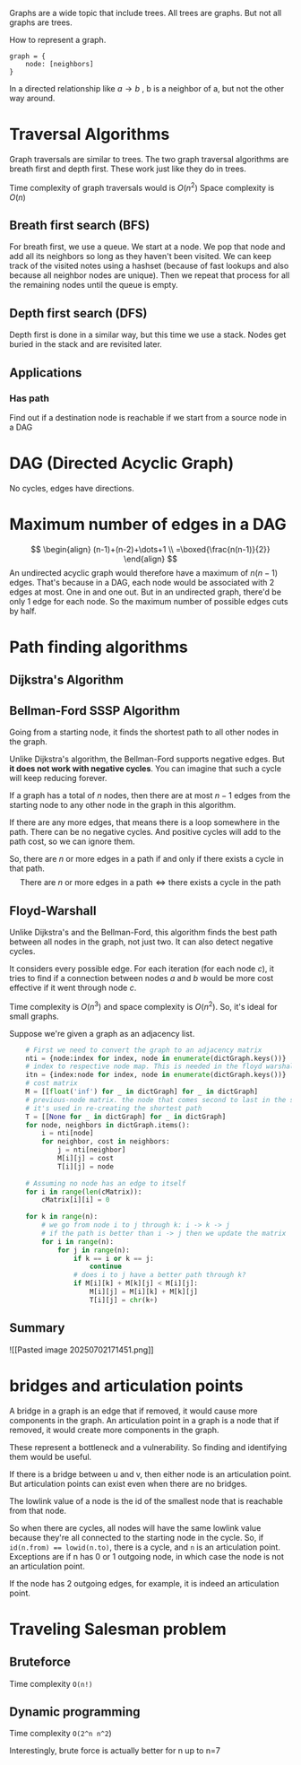 Graphs are a wide topic that include trees. All trees are graphs. But not all graphs are trees. 

How to represent a graph.
```
graph = {
	node: [neighbors]
}
```
In a directed relationship like $a \to b$ , b is a neighbor of a, but not the other way around.

# Traversal Algorithms
Graph traversals are similar to trees. The two graph traversal algorithms are breath first and depth first. These work just like they do in trees. 

Time complexity of graph traversals would is $O(n^2)$
Space complexity is $O(n)$


## Breath first search (BFS)
For breath first, we use a queue. We start at a node. We pop that node and add all its neighbors so long as they haven't been visited. We can keep track of the visited notes using a hashset (because of fast lookups and also because all neighbor nodes are unique). Then we repeat that process for all the remaining nodes until the queue is empty.
## Depth first search (DFS)
Depth first is done in a similar way, but this time we use a stack. Nodes get buried in the stack and are revisited later. 

## Applications

### Has path
Find out if a destination node is reachable if we start from a source node in a DAG

# DAG (Directed Acyclic Graph)
No cycles, edges have directions.

# Maximum number of edges in a DAG
$$
\begin{align}
(n-1)+(n-2)+\dots+1 \\
=\boxed{\frac{n(n-1)}{2}}
\end{align}
$$
An undirected acyclic graph would therefore have a maximum of $n(n-1)$ edges. That's because in a DAG, each node would be associated with 2 edges at most. One in and one out. But in an undirected graph, there'd be only 1 edge for each node. So the maximum number of possible edges cuts by half. 



# Path finding algorithms
## Dijkstra's Algorithm

## Bellman-Ford SSSP Algorithm
Going from a starting node, it finds the shortest path to all other nodes in the graph.

Unlike Dijkstra's algorithm, the Bellman-Ford supports negative edges. But **it does not work with negative cycles**. You can imagine that such a cycle will keep reducing forever. 

If a graph has a total of $n$ nodes, then there are at most $n-1$ edges from the starting node to any other node in the graph in this algorithm.

If there are any more edges, that means there is a loop somewhere in the path. There can be no negative cycles. And positive cycles will add to the path cost, so we can ignore them.

So, there are $n$ or more edges in a path if and only if there exists a cycle in that path. 
$$
\text{There are $n$ or more edges in a path}  \iff \text{there exists a cycle in the path} 
$$


## Floyd-Warshall
Unlike Dijkstra's and the Bellman-Ford, this algorithm finds the best path between all nodes in the graph, not just two. It can also detect negative cycles.

It considers every possible edge. For each iteration (for each node $c$), it tries to find if a connection between nodes $a$ and $b$ would be more cost effective if it went through node $c$.

Time complexity is $O(n^3)$ and space complexity is $O(n^2)$. So, it's ideal for small graphs.



Suppose we're given a graph as an adjacency list. 
```python
	# First we need to convert the graph to an adjacency matrix
	nti = {node:index for index, node in enumerate(dictGraph.keys())}
    # index to respective node map. This is needed in the floyd warshal algorithm to convert indices back to
    itn = {index:node for index, node in enumerate(dictGraph.keys())}
    # cost matrix
    M = [[float('inf') for _ in dictGraph] for _ in dictGraph]
    # previous-node matrix. the node that comes second to last in the shortest path from A to B
    # it's used in re-creating the shortest path
    T = [[None for _ in dictGraph] for _ in dictGraph]
    for node, neighbors in dictGraph.items():
        i = nti[node]
        for neighbor, cost in neighbors:
            j = nti[neighbor]
            M[i][j] = cost
            T[i][j] = node
	
	# Assuming no node has an edge to itself
    for i in range(len(cMatrix)):
        cMatrix[i][i] = 0
        
    for k in range(n):
        # we go from node i to j through k: i -> k -> j
        # if the path is better than i -> j then we update the matrix
        for i in range(n):
            for j in range(n):
                if k == i or k == j:
                    continue
                # does i to j have a better path through k?
                if M[i][k] + M[k][j] < M[i][j]:
                    M[i][j] = M[i][k] + M[k][j]
                    T[i][j] = chr(k+)
```
## Summary

![[Pasted image 20250702171451.png]]


# bridges and articulation points

A bridge in a graph is an edge that if removed, it would cause more components in the graph. 
An articulation point in a graph is a node that if removed, it would create more components in the graph. 

These represent a bottleneck and a vulnerability. So finding and identifying them would be useful. 

If there is a bridge between u and v, then either node is an articulation point.
But articulation points can exist even when there are no bridges.


The lowlink value of a node is the id of the smallest node that is reachable from that node.

So when there are cycles, all nodes will have the same lowlink value because they're all connected to the starting node in the cycle.
So, if `id(n.from) == lowid(n.to)`, there is a cycle, and `n` is an articulation point.
Exceptions are if n has 0 or 1 outgoing node, in which case the node is not an articulation point. 

If the node has 2 outgoing edges, for example, it is indeed an articulation point.


# Traveling Salesman problem
## Bruteforce
Time complexity `O(n!)`

## Dynamic programming
Time complexity `O(2^n n^2`)

Interestingly, brute force is actually better for n up to n=7